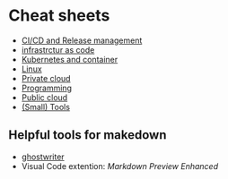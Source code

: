 Cheat sheets
============

* [CI/CD and Release management](cicd/_INDEX.md)
* [infrastrctur as code](infrastructur_as_code/_INDEX.md)
* [Kubernetes and container](k8s_and_container/_INDEX.md)
* [Linux](linux/_INDEX.md)
* [Private cloud](programming/_INDEX.md)
* [Programming](programming/_INDEX.md)
* [Public cloud](public_cloud/_INDEX.md)
* [(Small) Tools](tools/_INDEX.md)


Helpful tools for makedown
--------------------------

* [ghostwriter](http://github.com/wereturtle/ghostwriter)
* Visual Code extention: *Markdown Preview Enhanced*

